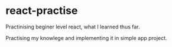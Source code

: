 # react-practise
Practinising beginer level react, what I learned thus far.

Practising my knowlege and implementing it in simple app project.
